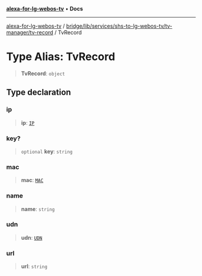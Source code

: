 [**alexa-for-lg-webos-tv**](../../../../../../../README.md) • **Docs**

***

[alexa-for-lg-webos-tv](../../../../../../../modules.md) / [bridge/lib/services/shs-to-lg-webos-tv/tv-manager/tv-record](../README.md) / TvRecord

# Type Alias: TvRecord

> **TvRecord**: `object`

## Type declaration

### ip

> **ip**: [`IP`](IP.md)

### key?

> `optional` **key**: `string`

### mac

> **mac**: [`MAC`](MAC.md)

### name

> **name**: `string`

### udn

> **udn**: [`UDN`](UDN.md)

### url

> **url**: `string`
